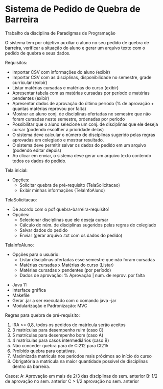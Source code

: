 # Sistema de Pedido de Quebra de Barreira
Trabalho da disciplina de Paradigmas de Programação

O sistema tem por objetivo auxiliar o aluno no seu pedido de quebra de barreira, verificar a situação do
aluno e gerar um arquivo texto com o pedido de quebra e seus dados.

Requisitos:
- Importar CSV com informações do aluno (exibir)
- Importar CSV com as disciplinas, disponibilidade no semestre, grade curricular (exibir)
- Listar matérias cursadas e matérias do curso (exibir)
- Apresentar tabela com as matérias cursadas por período e matérias pendentes (exibir)
- Apresentar dados de aprovação do último período (% de aprovação + quantas matérias reprovou por falta)
- Mostrar ao aluno conj. de disciplinas ofertadas no semestre que não foram cursadas neste semestre, ordenadas por período
- Possibilitar que o aluno selecione um conj. de disciplinas que ele deseja cursar (podendo escolher a prioridade delas)
- O sistema deve calcular o número de disciplinas sugerido pelas regras aprovadas em colegiado e mostrar resultado.
- O sistema deve permitir salvar os dados do pedido em um arquivo (podendo editar depois)
- Ao clicar em enviar, o sistema deve gerar um arquivo texto contendo todos os dados do pedido.

Tela inicial:
- Opções:
    * Solicitar quebra de pré-requisito (TelaSolicitacao)
    * Exibir minhas informações (TelaInfoAluno)

TelaSolicitacao: 
- De acordo com o pdf quebra-barreira-requisito1
- Opções:
    * Selecionar disciplinas que ele deseja cursar
    * Cálculo do núm. de disciplinas sugeridos pelas regras do colegiado
    * Salvar dados do pedido
    * Enviar (gerar arquivo .txt com os dados do pedido)

TelaInfoAluno:
- Opções para o usuário:
    * Listar disciplinas ofertadas esse semestre que não foram cursadas
    * Matérias cursadas x Matérias do curso (Listar)
    * Matérias cursadas x pendentes (por período)
    * Dados de aprovação:
        % Aprovação     |    num. de reprov. por falta



* Java 11
* Interface gráfica
* Makefile
* Gerar .jar a ser executado com o comando java -jar
* Modularização e Padronização: MVC

Regras para quebra de pré-requisito:
1. IRA >= 0,8, todos os pedidos de matrícula serão aceitos
2. 3 matrículas para desempenho ruim (caso C)
3. 5 matrículas para desempenho bom (caso A)
4. 4 matrículas para casos intermediários (caso B)
5. Não conceder quebra para de CI212 para CI215
6. Proibido quebra para optativas.
7. Maximizada matrícula nos períodos mais próximos ao início do curso
8. Obrigatória a matrícula na maior quantidade possível de disciplinas dentro da barreira.

Casos:
A: Aprovação em mais de 2/3 das disciplinas do sem. anterior
B: 1/2 de aprovação no sem. anterior
C > 1/2 aprovação no sem. anterior
